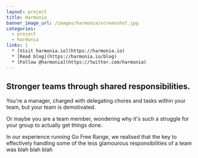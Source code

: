 ```yaml
---
layout: project
title: Harmonia
banner_image_url: /images/harmonia/screenshot.jpg
categories:
  - project
  - harmonia
links: |
  * [Visit harmonia.io](https://harmonia.io)
  * [Read blog](https://harmonia.io/blog)
  * [Follow @harmonia](https://twitter.com/harmonia)
---
```


## Stronger teams through shared responsibilities.

You're a manager, charged with delegating chores and tasks within your team, but your team is demotivated.

Or maybe you are a team member, wondering why it's such a struggle for your group to actually get things done.

In our experience running Go Free Range, we realised that the key to effectively handling some of the less glamourous responsibilities of a team was blah blah blah
